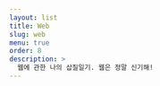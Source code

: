 ```yaml
---
layout: list
title: Web
slug: web
menu: true
order: 8
description: >
  웹에 관한 나의 삽질일기. 웹은 정말 신기해!
---
```

